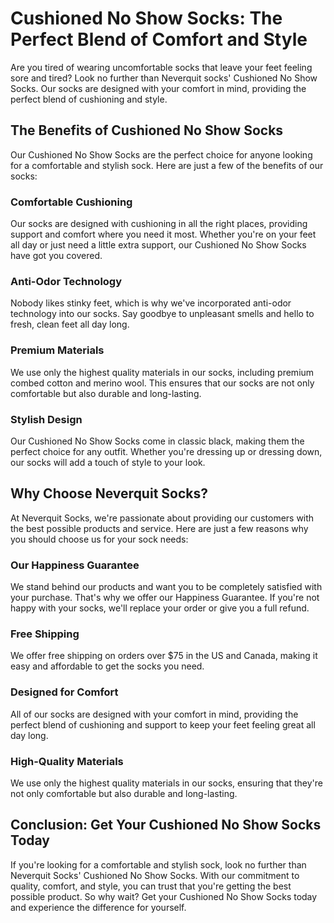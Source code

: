 # Cushioned No Show Socks: The Perfect Blend of Comfort and Style

Are you tired of wearing uncomfortable socks that leave your feet feeling sore and tired? Look no further than Neverquit socks' Cushioned No Show Socks. Our socks are designed with your comfort in mind, providing the perfect blend of cushioning and style.

## The Benefits of Cushioned No Show Socks

Our Cushioned No Show Socks are the perfect choice for anyone looking for a comfortable and stylish sock. Here are just a few of the benefits of our socks:

### Comfortable Cushioning

Our socks are designed with cushioning in all the right places, providing support and comfort where you need it most. Whether you're on your feet all day or just need a little extra support, our Cushioned No Show Socks have got you covered.

### Anti-Odor Technology

Nobody likes stinky feet, which is why we've incorporated anti-odor technology into our socks. Say goodbye to unpleasant smells and hello to fresh, clean feet all day long.

### Premium Materials

We use only the highest quality materials in our socks, including premium combed cotton and merino wool. This ensures that our socks are not only comfortable but also durable and long-lasting.

### Stylish Design

Our Cushioned No Show Socks come in classic black, making them the perfect choice for any outfit. Whether you're dressing up or dressing down, our socks will add a touch of style to your look.

## Why Choose Neverquit Socks?

At Neverquit Socks, we're passionate about providing our customers with the best possible products and service. Here are just a few reasons why you should choose us for your sock needs:

### Our Happiness Guarantee

We stand behind our products and want you to be completely satisfied with your purchase. That's why we offer our Happiness Guarantee. If you're not happy with your socks, we'll replace your order or give you a full refund.

### Free Shipping

We offer free shipping on orders over $75 in the US and Canada, making it easy and affordable to get the socks you need.

### Designed for Comfort

All of our socks are designed with your comfort in mind, providing the perfect blend of cushioning and support to keep your feet feeling great all day long.

### High-Quality Materials

We use only the highest quality materials in our socks, ensuring that they're not only comfortable but also durable and long-lasting.

## Conclusion: Get Your Cushioned No Show Socks Today

If you're looking for a comfortable and stylish sock, look no further than Neverquit Socks' Cushioned No Show Socks. With our commitment to quality, comfort, and style, you can trust that you're getting the best possible product. So why wait? Get your Cushioned No Show Socks today and experience the difference for yourself.